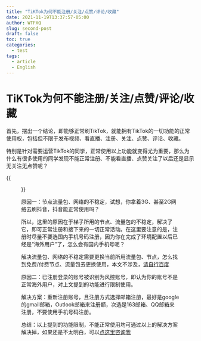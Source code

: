 ```yaml
---
title: "TiKTok为何不能注册/关注/点赞/评论/收藏"
date: 2021-11-19T13:37:57-05:00
author: WTFXQ
slug: second-post
draft: false
toc: true
categories:
  - test
tags:
  - article
  - English
---
```




# TiKTok为何不能注册/关注/点赞/评论/收藏

首先，摆出一个结论，即能够正常刷TikTok，就能拥有TikTok的一切功能的正常使用权，包括但不限于发布视频、看直播、注册、关注、点赞、评论、收藏。

特别是针对需要运营TikTok的同学，正常使用以上功能就变得尤为重要，那么为什么有很多使用的同学发现不能正常注册、不能看直播、点赞关注了以后还是显示无关注无点赞呢？

{{<figure src="https://www.z4a.net/images/2021/11/20/_20211120135752.md.png" title="TikTok使用图示" width="300">}}

原因一：节点流量包、网络的不稳定，试想，你拿着3G、甚至2G网络去刷抖音，抖音能正常使用吗？

所以，这里的原因在于梯子所用的节点、流量包的不稳定，解决了它，即可正常注册和接下来的一切正常活动。在这里要注意的是，注册时尽量不要选国内手机号码注册，因为你在完成了环境配置以后已经是“海外用户”了，怎么会有国内手机号呢？

解决流量包、网络的不稳定需要更换当前所用流量包、节点，怎么找到免费/付费节点、流量包去更换使用，本文不涉及，[请自行百度](https://item.taobao.com/item.htm?spm=a1z10.1-c.w4004-24084092223.2.11625559hV161N&id=659240892501)

原因二：已注册登录的账号被识别为风控账号，即认为你的账号不是正常海外用户，对上文提到的功能进行限制使用。

解决方案：重新注册账号，且注册方式选择邮箱注册，最好是google的gmail邮箱，Outlook邮箱来注册额，次选是163邮箱、QQ邮箱来注册，不要使用手机号码注册。

总结：以上提到的功能限制，不能正常使用均可通过以上的解决方案解决掉，如果还是不太明白，可以[点这里咨询我](https://item.taobao.com/item.htm?spm=a1z10.1-c.w4004-24084092223.2.11625559hV161N&id=659240892501)

